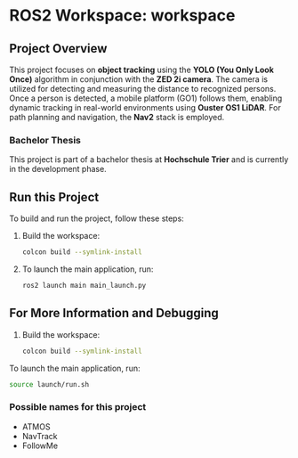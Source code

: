 # ROS2 Workspace: workspace

## Project Overview

This project focuses on **object tracking** using the **YOLO (You Only Look Once)** algorithm in conjunction with the **ZED 2i camera**. The camera is utilized for detecting and measuring the distance to recognized persons. Once a person is detected, a mobile platform (GO1) follows them, enabling dynamic tracking in real-world environments using **Ouster OS1 LiDAR**. For path planning and navigation, the **Nav2** stack is employed.

### Bachelor Thesis

This project is part of a bachelor thesis at **Hochschule Trier** and is currently in the development phase. 

  
## Run this Project

To build and run the project, follow these steps:

1. Build the workspace:
   ```bash
   colcon build --symlink-install
   ```
   
2. To launch the main application, run:
   ```bash
   ros2 launch main main_launch.py
   ```

## For More Information and Debugging

1. Build the workspace:
   ```bash
   colcon build --symlink-install
   ```
To launch the main application, run: 
   ```bash
   source launch/run.sh
   ```


### Possible names for this project
- ATMOS
- NavTrack
- FollowMe
